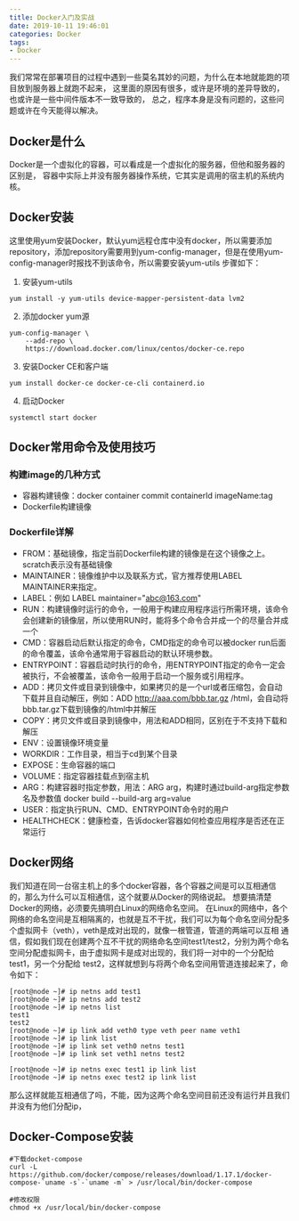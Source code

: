 ```yaml
---
title: Docker入门及实战
date: 2019-10-11 19:46:01
categories: Docker
tags:
- Docker
---
```


我们常常在部署项目的过程中遇到一些莫名其妙的问题，为什么在本地就能跑的项目放到服务器上就跑不起来，
这里面的原因有很多，或许是环境的差异导致的，也或许是一些中间件版本不一致导致的，
总之，程序本身是没有问题的，这些问题或许在今天能得以解决。

## Docker是什么
Docker是一个虚拟化的容器，可以看成是一个虚拟化的服务器，但他和服务器的区别是，
容器中实际上并没有服务器操作系统，它其实是调用的宿主机的系统内核。

## Docker安装
这里使用yum安装Docker，默认yum远程仓库中没有docker，所以需要添加repository，添加repository需要用到yum-config-manager，但是在使用yum-config-manager时报找不到该命令，所以需要安装yum-utils
步骤如下：
1. 安装yum-utils
```shell
yum install -y yum-utils device-mapper-persistent-data lvm2
```
2. 添加docker yum源
```shell
yum-config-manager \
    --add-repo \
    https://download.docker.com/linux/centos/docker-ce.repo
```
3. 安装Docker CE和客户端
```shell
yum install docker-ce docker-ce-cli containerd.io
```
4. 启动Docker
```shell
systemctl start docker
```

## Docker常用命令及使用技巧

### 构建image的几种方式
* 容器构建镜像：docker container commit containerId imageName:tag
* Dockerfile构建镜像

### Dockerfile详解
* FROM：基础镜像，指定当前Dockerfile构建的镜像是在这个镜像之上。scratch表示没有基础镜像
* MAINTAINER：镜像维护中以及联系方式，官方推荐使用LABEL MAINTAINER来指定。
* LABEL：例如 LABEL maintainer="abc@163.com"
* RUN：构建镜像时运行的命令，一般用于构建应用程序运行所需环境，该命令会创建新的镜像层，所以使用RUN时，能将多个命令合并成一个的尽量合并成一个
* CMD：容器启动后默认指定的命令，CMD指定的命令可以被docker run后面的命令覆盖，该命令通常用于容器启动的默认环境参数。
* ENTRYPOINT：容器启动时执行的命令，用ENTRYPOINT指定的命令一定会被执行，不会被覆盖，该命令一般用于启动一个服务或引用程序。
* ADD：拷贝文件或目录到镜像中，如果拷贝的是一个url或者压缩包，会自动下载并且自动解压，例如：ADD http://aaa.com/bbb.tar.gz /html，会自动将bbb.tar.gz下载到镜像的/html中并解压
* COPY：拷贝文件或目录到镜像中，用法和ADD相同，区别在于不支持下载和解压
* ENV：设置镜像环境变量
* WORKDIR：工作目录，相当于cd到某个目录
* EXPOSE：生命容器的端口
* VOLUME：指定容器挂载点到宿主机
* ARG：构建容器时指定参数，用法：ARG arg，构建时通过build-arg指定参数名及参数值 docker build --build-arg arg=value
* USER：指定执行RUN、CMD、ENTRYPOINT命令时的用户
* HEALTHCHECK：健康检查，告诉docker容器如何检查应用程序是否还在正常运行

## Docker网络
我们知道在同一台宿主机上的多个docker容器，各个容器之间是可以互相通信的，那么为什么可以互相通信，这个就要从Docker的网络说起。
想要搞清楚Docker的网络，必须要先搞明白Linux的网络命名空间。
在Linux的网络中，各个网络的命名空间是互相隔离的，也就是互不干扰，我们可以为每个命名空间分配多个虚拟网卡（veth），veth是成对出现的，就像一根管道，管道的两端可以互相
通信，假如我们现在创建两个互不干扰的网络命名空间test1/test2，分别为两个命名空间分配虚拟网卡，由于虚拟网卡是成对出现的，我们将一对中的一个分配给test1，另一个分配给
test2，这样就想到与将两个命名空间用管道连接起来了，命令如下：
```
[root@node ~]# ip netns add test1
[root@node ~]# ip netns add test2
[root@node ~]# ip netns list
test1
test2
[root@node ~]# ip link add veth0 type veth peer name veth1
[root@node ~]# ip link list
[root@node ~]# ip link set veth0 netns test1 
[root@node ~]# ip link set veth1 netns test2

[root@node ~]# ip netns exec test1 ip link list
[root@node ~]# ip netns exec test2 ip link list
```
那么这样就能互相通信了吗，不能，因为这两个命名空间目前还没有运行并且我们并没有为他们分配ip，

## Docker-Compose安装
```
#下载docket-compose
curl -L https://github.com/docker/compose/releases/download/1.17.1/docker-compose-`uname -s`-`uname -m` > /usr/local/bin/docker-compose

#修改权限
chmod +x /usr/local/bin/docker-compose
```